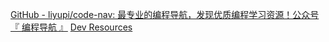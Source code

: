 [GitHub - liyupi/code-nav: 最专业的编程导航，发现优质编程学习资源！公众号『 编程导航 』](https://github.com/liyupi/code-nav)
[Dev Resources](https://devresourc.es/)
